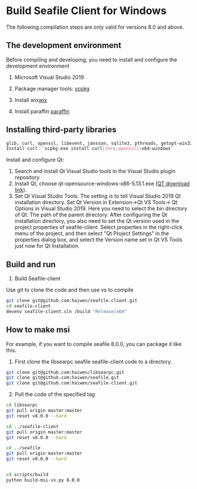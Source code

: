 # Build Seafile Client for Windows

The following compilation steps are only valid for versions 8.0 and above.

## The development environment

Before compiling and developing, you need to install and configure the development environment

1. Microsoft Visual Studio 2019

2. Package manager tools: [vcpkg](https://docs.microsoft.com/en-us/cpp/build/vcpkg?view=vs-2019)

3. Install wix[wix](https://github.com/wixtoolset/wix3/releases/tag/wix3111rtm)

4. Install paraffin [paraffin](https://github.com/Wintellect/Paraffin/releases)

## Installing third-party libraries

```bash
glib, curl, openssl, libevent, jansson, sqlite3, pthreads, getopt-win32
Install curl：`vcpkg.exe install curl[core,openssl]:x64-windows`
```

Install and configure Qt:

1. Search and install Qt Visual Studio tools in the Visual Studio plugin repository
2. Install Qt, choose qt-opensource-windows-x86-5.13.1.exe ([QT download link](http://download.qt.io/archive/qt/)).
3. Set Qt Visual Studio Tools. The setting is to tell Visual Studio 2019 Qt installation directory. Set Qt Version in Extension->Qt VS Tools-> Qt Options in Visual Studio 2019. Here you need to select the bin directory of Qt. The path of the parent directory. After configuring the Qt installation directory, you also need to set the Qt version used in the project properties of seafile-client. Select properties in the right-click menu of the project, and then select "Qt Project Settings" in the properties dialog box, and select the Version name set in Qt VS Tools just now for Qt Installation.

## Build and run

1. Build Seafile-client

Use git to clone the code and then use vs to compile

```bash
git clone git@github.com:haiwen/seafile-client.git
cd seafile-client
devenv seafile-client.sln /build "Release|x64"
```
## How to make msi
For example, if you want to compile seafile 8.0.0, you can package it like this.
1. First clone the libsearpc seafile seafile-client code to a directory.
```bash
git clone git@github.com:haiwen/libsearpc.git
git clone git@github.com:haiwen/seafile.git
git clone git@github.com:haiwen/seafile-client.git
```
2. Pull the code of the specified tag

```bash
cd libsearpc
git pull origin master:master
git reset v8.0.0 --hard

cd ../seafile-client
git pull origin master:master
git reset v8.0.0 --hard

cd ../seafile
git pull origin master:master
git reset v8.0.0 --hard


cd scripts/build
python build-msi-vs.py 8.0.0
```
